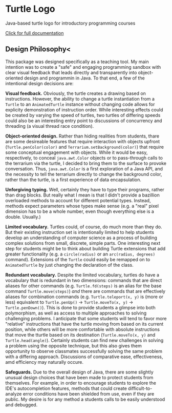 # Turtle Logo

Java-based turtle logo for introductory programming courses

[Click for full documentation](https://gann-cdf.github.io/turtle-logo/)

 ## Design Philosophy<

This package was designed specifically as a teaching tool. My main intention was to create a "safe" and engaging programming sandbox with clear visual feedback that leads directly and transparently into object-oriented design and programmin in Java. To that end, a few of the intentional design decisions are:

**Visual feedback.** Obviously, the turtle creates a drawing based on instructions. However, the ability to change a turtle instantiation from a `Turtle` to an `AnimatedTurtle` instance without changing code allows for explicity demonstration of instruction order. While interesting effects could be created by varying the speed of turtles, two turtles of differing speeds could also be an interesting entry point to discussions of concurrency and threading (a visual thread race condition).

**Object-oriented design.** Rather than hiding realities from students, thare are some desireable features that require interaction with objects upfront (`Turtle.penColor(color)` and `Terrarium.setBackground(color)`) that require some conceptual engagement with objects. While it would be easy, respectively, to conceal `java.awt.Color` objects or to pass-through calls to the terrarium via the turtle, I decided to bring them to the surface to provoke conversation. Thus, `java.awt.Color` is a first exploration of a Java  API, and the necessity to tell the terrarium directly to change the background color, rather than the turtle, is a first experience of data encapsulation.

**Unforgiving typing.** Well, certainly they have to type their programs, rather than drag blocks. But really what I mean is that I didn't provide a bazillion overloaded methods to account for different potential types. Instead, methods expect parameters whose types make sense (e.g. a "real" pixel dimension has to be a whole number, even though everything else is a double. Usually.)

**Limited vocabulary.** Turtles could, of course, do much more than they do. But their existing instruction set is intentionally limited to help students develop an understanding of computer science as a process of building complex solutions from small, discrete, simple parts. One interesting next step for students might be to think about building Turtle extensions that add greater functionality (e.g. a `circle(radius)` or an `arc(radius, degrees)` command). Extensions of the `Turtle` could easily be remapped on to `AnimatedTurtle` by just changing the declaration of the class.

**Redundant vocabulary.** Despite the limited vocabulary, turtles do have a vocabulary that is redundant in two dimensions: commands that are direct aliases for other commands (e.g. `Turtle.fd(steps)` is an alias for the base command `Turtle.move(steps)`) _and_ there are commands that are effectively aliases for combination commands (e.g. `Turtle.teleport(x, y)` is (more or less) equivalent to `Turtle.penUp()` &rarr; `Turtle.moveTo(x, y)` &rarr; `Turtle.penDown()`). This is done to provide students a glimpse into both polymorphism, as well as access to multiple approaches to solving challenging problems. I anticipate that some students will tend to favor more "relative" instructions that have the turtle moving from based on its current position, while others will be more comfortable with absolute instructions that move the tturtle based on its destination (`Turtle.moveTo(x, y)` and `Turtle.head(angle)`). Certainly students can find new challenges in solving a problem using the opposite technique, but this also gives them opportunity to observe classmates successfully solving the same problem with a differing approach. Discussions of comparative ease, effectiveness, amd efficiency may naturally occure.

**Safeguards.** Due to the overall design of Java, there are some slightly unusual design choices that have been made to protect students from themselves. For example, in order to encourage students to explore the IDE's autocompletion features, methods that could create difficult-to-analyze error conditions have been shielded from use, even if they are public. My desire is for any method a students calls to be easily understood and debugged.
